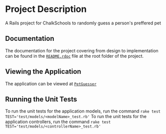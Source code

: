 
# Project Description

A Rails project for ChalkSchools to randomly guess a person's preffered pet



## Documentation

The documentation for the project covering from design to implementation can be found in the [`README.rdoc`](https://github.com/uduakeren/petguesser/blob/master/README.rdoc) file at the root folder of the project.



## Viewing the Application

The application can be viewed at [`PetGuesser`](https://petguesser-meekgeek.c9users.io)



## Running the Unit Tests

To run the unit tests for the application models, run the command `rake test TEST='test/models/<modelName>_test.rb'`
To run the unit tests for the application controllers, run the command `rake test TEST='test/models/<controllerName>_test.rb'`